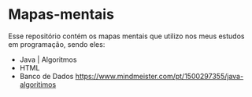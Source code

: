 # Mapas-mentais

  Esse repositório contém os mapas mentais que utilizo nos meus estudos em programação, sendo eles:
  
  - Java | Algoritmos
  - HTML
  - Banco de Dados
https://www.mindmeister.com/pt/1500297355/java-algoritimos
